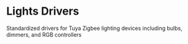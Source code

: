 # Lights Drivers

Standardized drivers for Tuya Zigbee lighting devices including bulbs, dimmers, and RGB controllers
